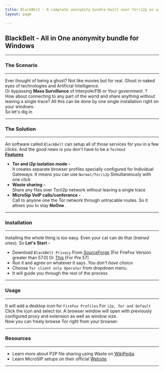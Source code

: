 ```yaml
---
title: BlackBelt - A complete anonymity bundle built over Tor/i2p on windows
layout: page

---
```

## BlackBelt - All in One anonymity bundle for Windows
------------------
### The Scenario
------------------
Ever thought of being a ghost? Not like movies but for real. Ghost in naked eyes of technologies and Artificial Intelligence. <br>
Or bypassing **Mass Survillance** of Interpole/FBI or Your government. ? <br>
How about connecting to any part of the world and share anything without leaving a single trace?
All this can be done by one single installation right on your windows. <br>
So let's dig in 
 
--------
###  The Solution
------
An software called `BlackBelt` can setup all of those services for you in a few clicks. And the good news is you don't have to be a `TechGod` <br>
**<u>Features</u>** <br>

- **Tor and i2p isolation mode -** <br>
It creates  separate browser profiles specially configured for Individual Gateways. It means you can use `Normal/Tor/i2p` Simultaneously with one click <br>
-  **Waste sharing -** <br>
Share any files over Tor/i2p network without leaving a single trace 
- **MicroSip VoIP calls/conferance -** <br>
Call to anyone one the Tor network through untracable routes.
So it allows you to stay **NoOne** .

-----
### Installation
------
Installing the whole thing is too easy. Even your cat can do that (_trained ones_). So **Let's Start -** 
- Download `BlackBelt Privacy` From [SourceForge](https://sourceforge.net/projects/blackbeltpriv/files/latest/download) [For FireFox Version greater than 57.0] Or [This](https://sourceforge.net/projects/blackbeltpriv/files/stable/BlackBelt%20Privacy%20PreFF57%209.2020.05.1.exe/download) [For Pre 57]
- Run it and agree on whatever it says ._You don't have choice_
- Choose `Tor client only Operator` from dropdown menu.
- It will guide you through the rest of the process

----------
### Usage
-----
It will add a desktop icon for `FireFox Profiles` For `i2p, Tor and Default` <br>
Click the icon and select tor. A browser window will open with previously configured proxy and extension as well as window size. <br>
Now you can freely browse Tor right from your browser. <br>

-----------
### Resources
----------
- Learn more about P2P file sharing using Waste on [WikiPedia](https://www.google.com/url?sa=t&rct=j&q=&esrc=s&source=web&cd=&cad=rja&uact=8&ved=2ahUKEwihu_mh_fbpAhWuyzgGHfRUBVUQFjAAegQIARAB&url=https%3A%2F%2Fen.wikipedia.org%2Fwiki%2FWASTE&usg=AOvVaw3wLFsaXqqvFzVjTO3jOKVX) 
- Learn MicroSIP setups on their official [Website](https://www.microsip.org/help) 
-------------

